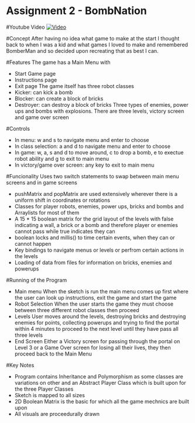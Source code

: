 # Assignment 2 - BombNation

#Youtube Video
[![Video](https://i.gyazo.com/ae8549a81f33e6f995d9257714cfebc8.png)](https://www.youtube.com/watch?v=OW6_nz342Cc)

#Concept
After having no idea what game to make at the start I thought back to when I was 
a kid and what games I loved to make and remembered BomberMan and so decided
upon recreating that as best I can.

#Features
The game has a Main Menu with 
- Start Game page
- Instructions page
- Exit page
The game itself has three robot classes
- Kicker: can kick a bomb
- Blocker: can create a block of bricks
- Destroyer: can destroy a block of bricks
Three types of enemies, power ups and bombs with explosions.
There are three levels, victory screen and game over screen

#Controls
- In menu: w and s to navigate menu and enter to choose
- In class selection: a and d to navigate menu and enter to choose
- In game: w, a, s and d to move around, c to drop a bomb, e to exectue robot ability and g to exit to main menu
- In victory/game over screen: any key to exit to main menu

#Funcionality
Uses two switch statements to swap between main menu screens and in game screens
- pushMatrix and popMatrix are used extensively wherever there is a uniform shift in coordinates or rotations
- Classes for player robots, enemies, power ups, bricks and bombs and Arraylists for most of them
- A 15 * 15 boolean matrix for the grid layout of the levels with false indicating a wall, a brick or a bomb and therefore player or enemies cannot pass while true indicates they can
- boolean locks and millis() to time certain events, when they can or cannot happen
- Key bindings to navigate menus or levels or perfrom certain actions in the levels
- Loading of data from files for information on bricks, enemies and powerups


#Running of the Program
- Main menu
When the sketch is run the main menu comes up first where the user can look up instructions, exit the game and start the game
- Robot Selection
When the user starts the game they must choose between three different robot classes then proceed
- Levels
User moves around the levels, destroying bricks and destroying enemies for points, collecting powerups and trying to find the portal within 4 minutes to proceed to the next level until they have pass all three levels
- End Screen
Either a Victory screen for passing through the portal on Level 3 or a Game Over screen for losing all their lives, they then proceed back to the Main Menu

#Key Notes
- Program contains Inheritance and Polymorphism as some classes are variations on other and an Abstract Player Class which is built upon for the three Player Classes
- Sketch is mapped to all sizes
- 2D Boolean Matrix is the basic for which all the game mechnics are built upon
- All visuals are proceedurally drawn

